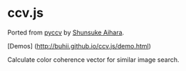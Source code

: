 # ccv.js

Ported from [pyccv](https://bitbucket.org/aihara/pyccv) by [Shunsuke Aihara](http://argmax.jp).

[Demos] (http://buhii.github.io/ccv.js/demo.html)

Calculate color coherence vector for similar image search.
